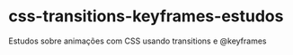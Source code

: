 # css-transitions-keyframes-estudos
Estudos sobre animações com CSS usando transitions e @keyframes
